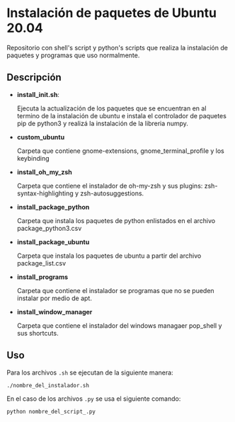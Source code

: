 # Instalación de paquetes de Ubuntu 20.04

Repositorio con shell's script y python's scripts que realiza la instalación de paquetes y programas que uso normalmente.

## Descripción

- **install_init.sh**:

  Ejecuta la actualización de los paquetes que se encuentran en al termino de la instalación de ubuntu e instala el controlador de paquetes pip de python3 y realizá la instalación de la libreria numpy.

- **custom_ubuntu**

  Carpeta que contiene gnome-extensions, gnome_terminal_profile y los keybinding

- **install_oh_my_zsh**

  Carpeta que contiene el instalador de oh-my-zsh y sus plugins: zsh-syntax-highlighting y zsh-autosuggestions.

- **install_package_python**

  Carpeta que instala los paquetes de python enlistados en el archivo package_python3.csv

- **install_package_ubuntu**

  Carpeta que instala los paquetes de ubuntu a partir del archivo package_list.csv

- **install_programs**

  Carpeta que contiene el instalador se programas que no se pueden instalar por medio de apt.

- **install_window_manager**

  Carpeta que contiene el instalador del windows managaer pop_shell y sus shortcuts.

## Uso

Para los archivos `.sh` se ejecutan de la siguiente manera:

```bash
./nombre_del_instalador.sh
```

En el caso de los archivos `.py` se usa el siguiente comando:

```bash
python nombre_del_script_.py
```
